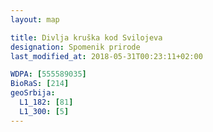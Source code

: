```yaml
---
layout: map

title: Divlja kruška kod Svilojeva
designation: Spomenik prirode
last_modified_at: 2018-05-31T00:23:11+02:00

WDPA: [555589035]
BioRaS: [214]
geoSrbija:
  L1_182: [81]
  L1_300: [5]
---
```

